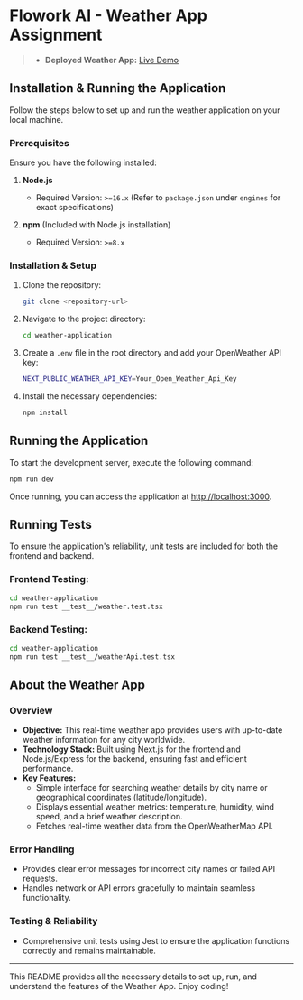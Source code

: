# Flowork AI - Weather App Assignment

> - **Deployed Weather App:** [Live Demo](https://floworks-ai-project.vercel.app/)

## Installation & Running the Application

Follow the steps below to set up and run the weather application on your local machine.

### Prerequisites

Ensure you have the following installed:

1. **Node.js**
   - Required Version: `>=16.x` (Refer to `package.json` under `engines` for exact specifications)

2. **npm** (Included with Node.js installation)
   - Required Version: `>=8.x`

### Installation & Setup

1. Clone the repository:
   ```bash
   git clone <repository-url>
   ```
2. Navigate to the project directory:
   ```bash
   cd weather-application
   ```
3. Create a `.env` file in the root directory and add your OpenWeather API key:
   ```bash
   NEXT_PUBLIC_WEATHER_API_KEY=Your_Open_Weather_Api_Key
   ```
4. Install the necessary dependencies:
   ```bash
   npm install
   ```

## Running the Application

To start the development server, execute the following command:
```bash
npm run dev
```
Once running, you can access the application at [http://localhost:3000](http://localhost:3000).

## Running Tests

To ensure the application's reliability, unit tests are included for both the frontend and backend.

### Frontend Testing:
```bash
cd weather-application
npm run test __test__/weather.test.tsx
```

### Backend Testing:
```bash
cd weather-application
npm run test __test__/weatherApi.test.tsx
```

## About the Weather App

### Overview

- **Objective:** This real-time weather app provides users with up-to-date weather information for any city worldwide.
- **Technology Stack:** Built using Next.js for the frontend and Node.js/Express for the backend, ensuring fast and efficient performance.
- **Key Features:**
  - Simple interface for searching weather details by city name or geographical coordinates (latitude/longitude).
  - Displays essential weather metrics: temperature, humidity, wind speed, and a brief weather description.
  - Fetches real-time weather data from the OpenWeatherMap API.

### Error Handling

- Provides clear error messages for incorrect city names or failed API requests.
- Handles network or API errors gracefully to maintain seamless functionality.

### Testing & Reliability

- Comprehensive unit tests using Jest to ensure the application functions correctly and remains maintainable.

---

This README provides all the necessary details to set up, run, and understand the features of the Weather App. Enjoy coding!
